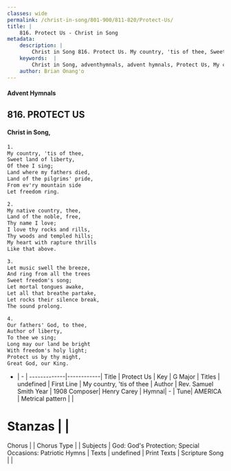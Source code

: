 ```yaml
---
classes: wide
permalink: /christ-in-song/801-900/811-820/Protect-Us/
title: |
    816. Protect Us - Christ in Song
metadata:
    description: |
        Christ in Song 816. Protect Us. My country, 'tis of thee, Sweet land of liberty, Of thee I sing; Land where my fathers died, Land of the pilgrims' pride, From ev'ry mountain side Let freedom ring.
    keywords:  |
        Christ in Song, adventhymnals, advent hymnals, Protect Us, My country, 'tis of thee. 
    author: Brian Onang'o
---
```


#### Advent Hymnals
## 816. PROTECT US
####  Christ in Song,

```txt
1.
My country, 'tis of thee,
Sweet land of liberty,
Of thee I sing;
Land where my fathers died,
Land of the pilgrims' pride,
From ev'ry mountain side
Let freedom ring.

2.
My native country, thee,
Land of the noble, free,
Thy name I love;
I love thy rocks and rills,
Thy woods and templed hills;
My heart with rapture thrills
Like that above.

3.
Let music swell the breeze,
And ring from all the trees
Sweet freedom's song;
Let mortal tongues awake,
Let all that breathe partake,
Let rocks their silence break,
The sound prolong.

4.
Our fathers' God, to thee,
Author of liberty,
To thee we sing;
Long may our land be bright
With freedom's holy light;
Protect us by thy might,
Great God, our King.

```

- |   -  |
-------------|------------|
Title | Protect Us |
Key | G Major |
Titles | undefined |
First Line | My country, 'tis of thee |
Author | Rev. Samuel Smith
Year | 1908
Composer| Henry Carey |
Hymnal|  - |
Tune| AMERICA |
Metrical pattern | |
# Stanzas |  |
Chorus |  |
Chorus Type |  |
Subjects | God: God's Protection; Special Occasions: Patriotic Hymns |
Texts | undefined |
Print Texts | 
Scripture Song |  |
    
